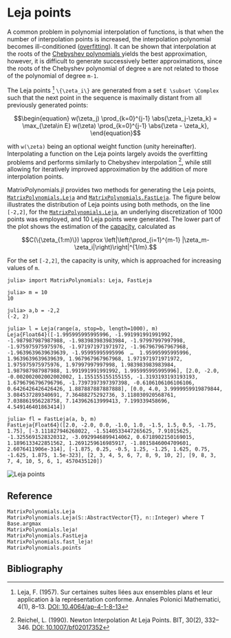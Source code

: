 # Leja points

A common problem in polynomial interpolation of functions, is that
when the number of interpolation points is increased, the
interpolation polynomial becomes ill-conditioned
([overfitting](https://en.wikipedia.org/wiki/Overfitting)). It can be
shown that interpolation at the roots of the [Chebyshev polynomials
](https://en.wikipedia.org/wiki/Chebyshev_polynomials) yields the best
approximation, however, it is difficult to generate successively
better approximations, since the roots of the Chebyshev polynomial of
degree ``m`` are not related to those of the polynomial of degree
``m-1``.

The Leja points [^Leja] ``\{\zeta_i\}`` are generated from a set ``E
\subset \Complex`` such that the next point in the sequence is
maximally distant from all previously generated points:

```math
\begin{equation}
w(\zeta_j)
\prod_{k=0}^{j-1} \abs{\zeta_j-\zeta_k} =
\max_{\zeta\in E}
w(\zeta)
\prod_{k=0}^{j-1}
\abs{\zeta - \zeta_k},
\end{equation}
```
with ``w(\zeta)`` being an optional weight function (unity
hereinafter). Interpolating a function on the Leja points largely
avoids the overfitting problems and performs similarly to Chebyshev
interpolation [^Reichel], while still allowing
for iteratively improved approximation by the addition of more
interpolation points.

MatrixPolynomials.jl provides two methods for generating the Leja
points, [`MatrixPolynomials.Leja`](@ref) and
[`MatrixPolynomials.FastLeja`](@ref). The figure below illustrates the
distribution of Leja points using both methods, on the line
``[-2,2]``, for the [`MatrixPolynomials.Leja`](@ref), an underlying
discretization of 1000 points was employed, and 10 Leja points were
generated. The lower part of the plot shows the estimation of the
[capacity](https://en.wikipedia.org/wiki/Capacity_of_a_set),
calculated as
```math
C(\{\zeta_{1:m}\}) \approx
\left|\left(\prod_{i=1}^{m-1} |\zeta_m-\zeta_i|\right)\right|^{1/m}.
```
For the set ``[-2,2]``, the capacity is unity, which is approached for
increasing values of ``m``.

```julia-repl
julia> import MatrixPolynomials: Leja, FastLeja

julia> m = 10
10

julia> a,b = -2,2
(-2, 2)

julia> l = Leja(range(a, stop=b, length=1000), m)
Leja{Float64}([-1.995995995995996, -1.991991991991992, -1.987987987987988, -1.983983983983984, -1.97997997997998, -1.975975975975976, -1.971971971971972, -1.967967967967968, -1.9639639639639639, -1.95995995995996  …  1.95995995995996, 1.9639639639639639, 1.967967967967968, 1.971971971971972, 1.975975975975976, 1.97997997997998, 1.983983983983984, 1.987987987987988, 1.991991991991992, 1.995995995995996], [2.0, -2.0, -0.002002002002002002, 1.155155155155155, -1.3193193193193193, 1.6796796796796796, -1.7397397397397398, -0.6106106106106106, 0.6426426426426426, 1.887887887887888], [0.0, 4.0, 3.9999959919879844, 3.084537289340691, 7.36488275292736, 3.118030920568761, 7.038861956228758, 7.143962613999413, 7.199339458696, 4.549146401863414])

julia> fl = FastLeja(a, b, m)
FastLeja{Float64}([2.0, -2.0, 0.0, -1.0, 1.0, -1.5, 1.5, 0.5, -1.75, 1.75], [-3.111827946268022, -1.5140533447265625, 7.91015625, -1.3255691528320312, -3.0929946899414062, 0.6718902150169015, 1.1896133422851562, 1.2691259616985917, -1.8015846004709601, 2.6076411906e-314], [-1.875, 0.25, -0.5, 1.25, -1.25, 1.625, 0.75, -1.625, 1.875, 1.5e-323], [2, 3, 4, 5, 6, 7, 8, 9, 10, 2], [9, 8, 3, 7, 4, 10, 5, 6, 1, 4570435120])
```

![Leja points](figures/leja_points.svg)

## Reference

```@docs
MatrixPolynomials.Leja
MatrixPolynomials.Leja(S::AbstractVector{T}, n::Integer) where T
Base.argmax
MatrixPolynomials.leja!
MatrixPolynomials.FastLeja
MatrixPolynomials.fast_leja!
MatrixPolynomials.points
```

## Bibliography

[^Leja]: Leja, F. (1957). Sur certaines suites liées aux ensembles
    plans et leur application à la représentation conforme. Annales
    Polonici Mathematici, 4(1), 8–13. [DOI:
    10.4064/ap-4-1-8-13](http://dx.doi.org/10.4064/ap-4-1-8-13)

[^Reichel]: Reichel, L. (1990). Newton Interpolation At Leja
    Points. BIT, 30(2), 332–346. [DOI:
    10.1007/bf02017352](http://dx.doi.org/10.1007/bf02017352)

[^Baglama]: Baglama, J., Calvetti, D., & Reichel, L. (1998). Fast Leja
    points. Electron. Trans. Numer. Anal, 7(124-140), 119–120. [URL:
    https://elibm.org/article/10006464](https://elibm.org/article/10006464)
